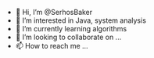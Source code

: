 - 👋 Hi, I’m @SerhosBaker
- 👀 I’m interested in Java, system analysis
- 🌱 I’m currently learning algorithms
- 💞️ I’m looking to collaborate on ...
- 📫 How to reach me ...

<!---
SerhosBaker/SerhosBaker is a ✨ special ✨ repository because its `README.md` (this file) appears on your GitHub profile.
You can click the Preview link to take a look at your changes.
--->
